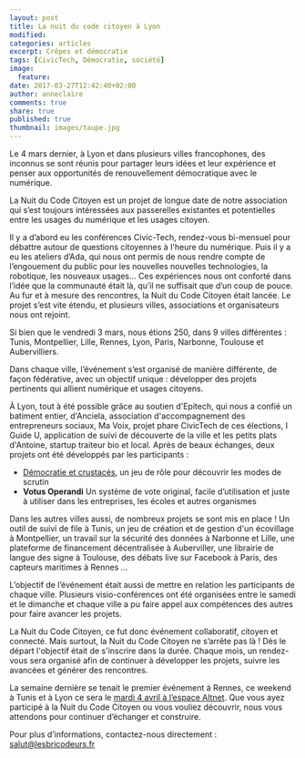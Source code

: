 ```yaml
---
layout: post
title: La nuit du code citoyen à Lyon
modified:
categories: articles
excerpt: Crêpes et démocratie
tags: [CivicTech, Démocratie, société]
image:
  feature:
date: 2017-03-27T12:42:40+02:00
author: anneclaire
comments: true
share: true
published: true
thumbnail: images/taupe.jpg
---
```


Le 4 mars dernier, à Lyon et dans plusieurs villes francophones, des inconnus se sont réunis pour partager leurs idées et leur expérience et penser aux opportunités de renouvellement démocratique avec le numérique.

La Nuit du Code Citoyen est un projet de longue date de notre association qui s’est toujours intéressées aux passerelles existantes et potentielles entre les usages du numérique et les usages citoyen. 

Il y a d’abord eu les conférences Civic-Tech, rendez-vous bi-mensuel pour débattre autour de questions citoyennes à l'heure du numérique. 
Puis il y a eu les ateliers d’Ada, qui nous ont permis de nous rendre compte de l’engouement du public pour les nouvelles nouvelles technologies, la robotique, les nouveaux usages… Ces expériences nous ont conforté dans l’idée que la communauté était là, qu’il ne suffisait que d’un coup de pouce.
Au fur et à mesure des rencontres, la Nuit du Code Citoyen était lancée. Le projet s’est vite étendu, et plusieurs villes, associations et organisateurs nous ont rejoint. 

Si bien que le vendredi 3 mars, nous étions 250, dans 9 villes différentes : Tunis, Montpellier, Lille, Rennes, Lyon, Paris, Narbonne, Toulouse et Aubervilliers. 

Dans chaque ville, l’événement s’est organisé de manière différente, de façon fédérative, avec un objectif unique : développer des projets pertinents qui allient numérique et usages citoyens. 

À Lyon, tout à été possible grâce au soutien d'Epitech, qui nous a confié un batiment entier, d'Anciela, association d'accompagnement des entrepreneurs sociaux, Ma Voix, projet phare CivicTech de ces élections, I Guide U, application de suivi de découverte de la ville et les petits plats d'Antoine, startup traiteur bio et local. Après de beaux échanges, deux projets ont été développés par les participants : 

* [Démocratie et crustacés](https://github.com/CodeCitoyen/Demoscampi), un jeu de rôle pour découvrir les modes de scrutin
* **Votus Operandi** Un système de vote original, facile d’utilisation et juste à utiliser dans les entreprises, les écoles et autres organismes 

Dans les autres villes aussi, de nombreux projets se sont mis en place ! 
Un outil de suivi de file à Tunis, un jeu de création et de gestion d'un écovillage à Montpellier, un travail sur la sécurité des données à Narbonne et Lille, une plateforme de financement décentralisée à Auberviller, une librairie de langue des signe à Toulouse, des débats live sur Facebook à Paris, des capteurs maritimes à Rennes ...

L’objectif de l’événement était aussi de mettre en relation les participants de chaque ville. Plusieurs visio-conférences ont été organisées entre le samedi et le dimanche et chaque ville a pu faire appel aux compétences des autres pour faire avancer les projets. 

La Nuit du Code Citoyen, ce fut donc événement collaboratif, citoyen et connecté. Mais surtout, la Nuit du Code Citoyen ne s’arrête pas là ! Dès le départ l'objectif était de s'inscrire dans la durée. Chaque mois, un rendez-vous sera organisé afin de continuer à développer les projets, suivre les avancées et générer des rencontres. 

La semaine dernière se tenait le premier événement à Rennes, ce weekend à Tunis et à Lyon ce sera le [mardi 4 avril à l’espace Altnet](https://www.facebook.com/events/1675097642787150/). Que vous ayez participé à la Nuit du Code Citoyen ou vous vouliez découvrir, nous vous attendons pour continuer d’échanger et construire. 

Pour plus d’informations, contactez-nous directement : [salut@lesbricodeurs.fr](mailto:salut@lesbricodeurs.fr)


